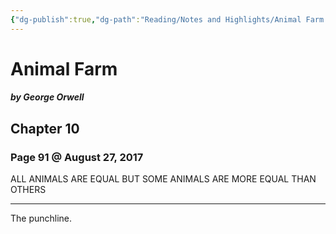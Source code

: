 ```yaml
---
{"dg-publish":true,"dg-path":"Reading/Notes and Highlights/Animal Farm by George Orwell.md","permalink":"/reading/notes-and-highlights/animal-farm-by-george-orwell/","title":"Notes from Animal Farm by George Orwell","tags":["reading-note"]}
---
```




# Animal Farm
##### by George Orwell

## Chapter 10
### Page 91 @ August 27, 2017
ALL ANIMALS ARE EQUAL BUT SOME ANIMALS ARE MORE EQUAL THAN OTHERS

---
The punchline.
